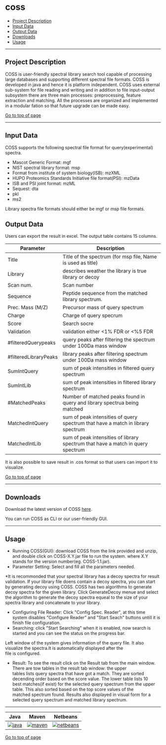 # coss

 * [Project Description](#project-description)
 * [Input Data](#input-data)
 * [Output Data](#output-data)
 * [Downloads](#downloads)
 * [Usage](#usage)
 
 ---
## Project Description

COSS is user-friendly spectral library search tool capable of processing large databases and supporting different spectral file formats. COSS is developed in java and hence it is platform independent. COSS uses external sub-system for file reading and writing and in addition to file input-output subsystem there are three main processes: preprocessing, feature extraction and matching. All the processes are organized and implemented in a modular fation so that future upgrade can be made easy. 



[Go to top of page](#coss)

----
## Input Data
COSS supports the following spectral file format  for query(experimental) spectra.
 - Mascot Generic Format: mgf
 - NIST spectral library format: msp
 - Format from institute of system biology(ISB): mzXML
 - HUPO Proteomics Standards Initiative file format(PSI): mzData
 - ISB and PSI joint format: mzML
 - Sequest: dta
 - pkl
 - ms2
 
 Library spectra file formats should either be mgf or msp file formats. 
 


## Output Data
Users can export the result in excel. The output table contains 15 columns.

| Parameter  | Description        |
|------------|--------------------|
| Title |Title of the spectrum (for msp file, Name is used as title)|
| Library  | describes weather the library is true library or decoy |
| Scan num.  | Scan number  |
| Sequence    |Peptide sequence from the matched library spectrum.   |
| Prec. Mass (M/Z)  | Precursor mass of query spectrum |
| Charge | Charge of query specrum   |
| Score | Search socre   |
| Validation  | validation either <1% FDR or <%5 FDR  |
| #filteredQuerypeaks   |query peaks after filtering the spectrum under 100Da mass window   |
| #filteredLibraryPeaks  | library peaks after filtering spectrum under 100Da mass window  |
| SumIntQuery  | sum of peak intensities in filtered query spectrum  |
| SumIntLib  | sum of peak intensities in filtered library spectrum  |
| #MatchedPeaks  | Number of matched peaks found in query and library spectrua being matched|
| MatchedIntQuery | sum of peak intensities of query spectrum that have a match in library spectrum|
| MatchedIntLib | sum of peak intensities of library spectrum that have a match in query spectrum |

It is also possible to save result in .cos format so that users can import it to visualize.



[Go to top of page](#coss)


----
## Downloads

Download the latest version of COSS  <a href="http://genesis.ugent.be/maven2/com/compomics/COSS/1.0/.zip" onclick="trackOutboundLink('usage','download','coss','http://genesis.ugent.be/maven2/com/compomics/COSS/1.0/.zip'); return false;">here</a>.  

You can run COSS as CLI or our user-friendly GUI. 

----

## Usage
- Running COSS(GUI): download COSS from the link provided and unzip, and double click on COSS-X.Y.jar file to run the system. where X.Y   stands for the version number(eg. COSS-1.1.jar).
- Parameter Setting: Select and fill all the parameters needed.

*It is recommonded that your spectral library has a decoy spectra for result validation. If your library file doens contain a decoy spectra, you can start by generating decoy using COSS. COSS has two algorithms to generate decoy spectra for the given library. Click  GenerateDecoy menue and select the algorithm to generate the decoy spectra equeal to the size of your spectra library and concatenate to your library.

- Configuring File Reader: Click "Config Spec. Reader", at this time system disables "Configure Reader" and "Start Seach" buttons untill   it  is finish file configuration. 
- Searching: click "Start Searching" when it is enabled, now search is started and you can see the status on the progress bar.

 Left window of the system gives information of the query file. It also visualize the spectra.It is automatically displayed after the   
 file is configured.

- Result: To see the result click on the Result tab from the main window. There are tow tables in the result tab window: the upper      
  tables lists query spectra that have got a match. They are sorted decending order based on the score value. The lower table lists 10  
  best matches(if exist) for the selected query spectrum from the upper table. This also sorted based on the top score values of the  
  matched spectrum found. Results also displayed in visual form for a selected query spectrum and matched library spectrum. 




----

| Java | Maven | Netbeans | 
|:--:|:--:|:--:|
|[![java](http://genesis.ugent.be/public_data/image/java.png)](http://java.com/en/) | [![maven](http://genesis.ugent.be/public_data/image/maven.png)](http://maven.apache.org/) | [![netbeans](https://netbeans.org/images_www/visual-guidelines/NB-logo-single.jpg)](https://netbeans.org/)


[Go to top of page](#coss)



